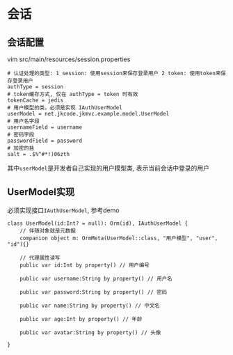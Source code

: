 # 会话

## 会话配置

vim src/main/resources/session.properties

```
# 认证处理的类型: 1 session: 使用session来保存登录用户 2 token: 使用token来保存登录用户
authType = session
# token缓存方式, 仅在 authType = token 时有效
tokenCache = jedis
# 用户模型的类，必须是实现 IAuthUserModel
userModel = net.jkcode.jkmvc.example.model.UserModel
# 用户名字段
usernameField = username
# 密码字段
passwordField = password
# 加密的盐
salt = .$%^#*!)06zth
```

其中`userModel`是开发者自己实现的用户模型类, 表示当前会话中登录的用户

## UserModel实现
必须实现接口`IAuthUserModel`, 参考demo

```
class UserModel(id:Int? = null): Orm(id), IAuthUserModel {
	// 伴随对象就是元数据
 	companion object m: OrmMeta(UserModel::class, "用户模型", "user", "id"){}

	// 代理属性读写
	public var id:Int by property() // 用户编号

	public var username:String by property() // 用户名

	public var password:String by property() // 密码

	public var name:String by property() // 中文名

	public var age:Int by property() // 年龄

	public var avatar:String by property() // 头像

}
```
